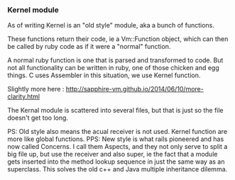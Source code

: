 ### Kernel module

As of writing Kernel is an "old style" module, aka a bunch of functions.

These functions return their code, ie a Vm::Function object, which can then be called by ruby code as if it were a "normal" 
function.

A normal ruby function is one that is parsed and transformed to code. But not all functionality can be written in ruby, 
one of those chicken and egg things. C uses Assembler in this situation, we use Kernel function.

Slightly more here : http://sapphire-vm.github.io/2014/06/10/more-clarity.html

The Kernal module is scattered into several files, but that is just so the file doesn't get too long.

PS: Old style also means the acual receiver is not used. Kernel function are more like global functions.
PPS: New style is what rails pioneered and has now called Concerns. I call them Aspects, and they not only serve to split
a big file up, but use the receiver and also super, ie the fact that a module gets inserted into the method lookup 
 sequence in just the same way as an superclass. This solves the old c++ and Java multiple inheritance dilemma. 
 